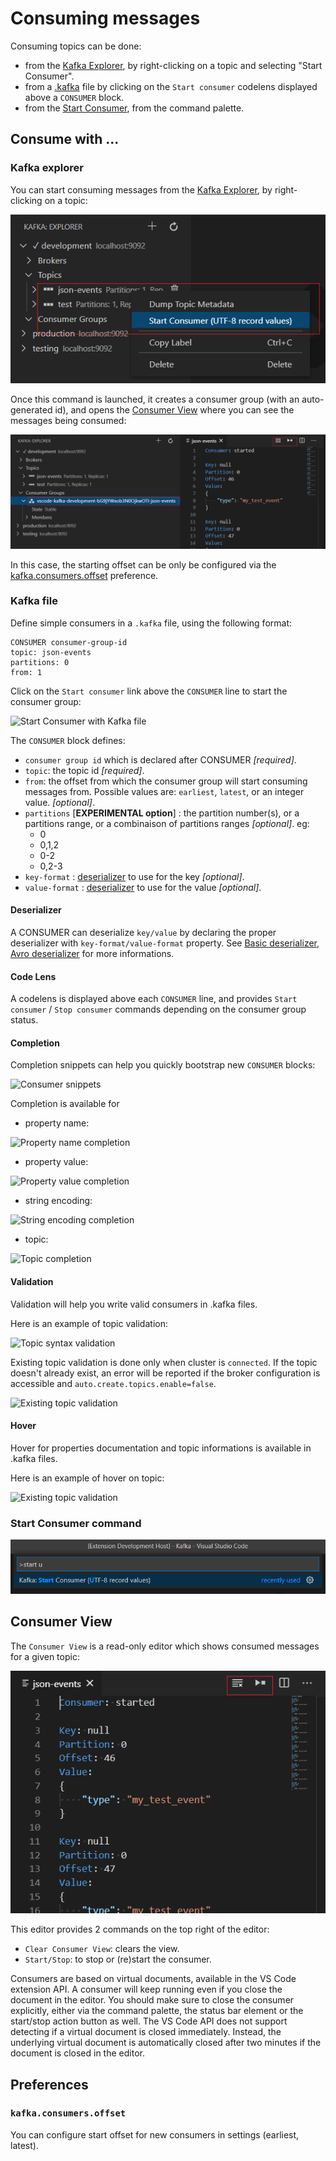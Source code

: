 # Consuming messages

Consuming topics can be done:

* from the [Kafka Explorer](#kafka-explorer), by right-clicking on a topic and selecting "Start Consumer".
* from a [.kafka](KafkaFile.md#kafkafile) file by clicking on the `Start consumer` codelens displayed above a `CONSUMER` block.
* from the [Start Consumer](#start-consumer-command), from the command palette.

## Consume with ...

### Kafka explorer

You can start consuming messages from the [Kafka Explorer](Explorer.md#explorer), by right-clicking on a topic:

![Start Consumer with Explorer](assets/start-consumer-from-explorer.png)

Once this command is launched, it creates a consumer group (with an auto-generated id), and opens the [Consumer View](#consumer-view) where you can see the messages being consumed:

![Consumer group / Consumer View](assets/consumer-group-after-starting-from-explorer.png)

In this case, the starting offset can be only be configured via the [kafka.consumers.offset](#kafkaconsumersoffset) preference.

### Kafka file

Define simple consumers in a `.kafka` file, using the following format:

```
CONSUMER consumer-group-id
topic: json-events
partitions: 0
from: 1
```

Click on the `Start consumer` link above the `CONSUMER` line to start the consumer group:

![Start Consumer with Kafka file](assets/start-consumer-from-kafkafile.png)

The `CONSUMER` block defines:

 * `consumer group id` which is declared after CONSUMER *[required]*.
 * `topic`: the topic id *[required]*.
 * `from`: the offset from which the consumer group will start consuming messages from. Possible values are: `earliest`, `latest`, or an integer value. *[optional]*.
 * `partitions` [**EXPERIMENTAL option**] : the partition number(s), or a partitions range, or a combinaison of partitions ranges *[optional]*. eg:
    * 0
    * 0,1,2
    * 0-2
    * 0,2-3
 * `key-format` : [deserializer](#Deserializer) to use for the key *[optional]*.
 * `value-format` : [deserializer](#Deserializer) to use for the value *[optional]*.

#### Deserializer

A CONSUMER can deserialize `key/value` by declaring the proper deserializer with `key-format/value-format` property. See [Basic deserializer](Serialization.md#basic-deserializer), [Avro deserializer](Serialization.md#avro-deserializer) for more informations.

#### Code Lens

A codelens is displayed above each `CONSUMER` line, and provides `Start consumer` / `Stop consumer` commands depending on the consumer group status.

#### Completion

Completion snippets can help you quickly bootstrap new `CONSUMER` blocks:

![Consumer snippets](assets/kafka-file-consumer-snippet.png)

Completion is available for 

 * property name:

![Property name completion](assets/kafka-file-consumer-property-name-completion.png)

 * property value:

![Property value completion](assets/kafka-file-consumer-property-value-completion.png)

 * string encoding:
 
![String encoding completion](assets/kafka-file-consumer-string-encoding-completion.png)

 * topic:

![Topic completion](assets/kafka-file-consumer-topic-completion.png)

#### Validation

Validation will help you write valid consumers in .kafka files.

Here is an example of topic validation:

![Topic syntax validation](assets/kafka-file-consumer-topic-syntax-validation.png)

Existing topic validation is done only when cluster is `connected`. If the topic doesn't already exist, an error will be reported if the broker configuration is accessible and `auto.create.topics.enable=false`.

![Existing topic validation](assets/kafka-file-consumer-topic-validation.png)

#### Hover

Hover for properties documentation and topic informations is available in .kafka files.

Here is an example of hover on topic:

![Existing topic validation](assets/kafka-file-consumer-topic-hover.png)

### Start Consumer command

![Start Consumer from command palette](assets/start-consumer-from-command.png)

## Consumer View

The `Consumer View` is a read-only editor which shows consumed messages for a given topic:

![Consumer view](assets/consumer-view.png)

This editor provides 2 commands on the top right of the editor:

 * `Clear Consumer View`: clears the view.
 * `Start/Stop`: to stop or (re)start the consumer.

Consumers are based on virtual documents, available in the VS Code extension API. A consumer will keep running even if you close the document in the editor. You should make sure to close the consumer explicitly, either via the command palette, the status bar element or the start/stop action button as well. The VS Code API does not support detecting if a virtual document is closed immediately. Instead, the underlying virtual document is automatically closed after two minutes if the document is closed in the editor.

## Preferences

### `kafka.consumers.offset`

You can configure start offset for new consumers in settings (earliest, latest).

